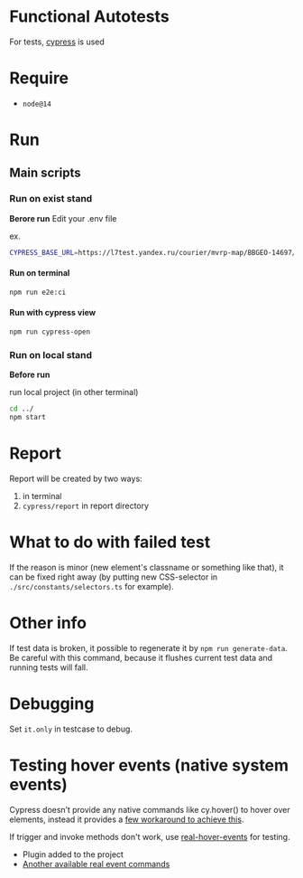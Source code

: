 # Functional Autotests

For tests, [cypress](https://docs.cypress.io) is used

# Require

- `node@14`

# Run

## Main scripts

### Run on exist stand

**Berore run** Edit your .env file

ex.

```bash
CYPRESS_BASE_URL=https://l7test.yandex.ru/courier/mvrp-map/BBGEO-14697/
```

#### Run on terminal

```bash
npm run e2e:ci
```

#### Run with cypress view

```bash
npm run cypress-open
```

### Run on local stand

**Before run**

run local project (in other terminal)

```bash
cd ../
npm start
```

# Report

Report will be created by two ways:

1. in terminal
2. `cypress/report` in report directory

# What to do with failed test

If the reason is minor (new element's classname or something like that), it can be fixed right away (by putting new CSS-selector in `./src/constants/selectors.ts` for example).

# Other info

If test data is broken, it possible to regenerate it by `npm run generate-data`.
Be careful with this command, because it flushes current test data and running tests will fall.

# Debugging

Set `it.only` in testcase to debug.

# Testing hover events (native system events)

Cypress doesn’t provide any native commands like cy.hover() to hover over elements, instead it provides a [few workaround to achieve this](https://docs.cypress.io/api/commands/hover#Workarounds).

If trigger and invoke methods don't work, use [real-hover-events](https://github.com/dmtrKovalenko/cypress-real-events) for testing.

* Plugin added to the project
* [Another available real event commands](https://github.com/dmtrKovalenko/cypress-real-events#api)
